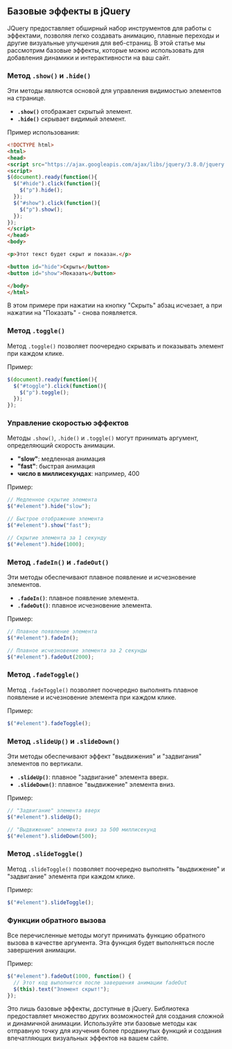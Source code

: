 ## Базовые эффекты в jQuery

JQuery предоставляет обширный набор инструментов для работы с эффектами, позволяя легко создавать анимацию, плавные переходы и другие визуальные улучшения для веб-страниц. В этой статье мы рассмотрим базовые эффекты, которые можно использовать для добавления динамики и интерактивности на ваш сайт.

### Метод `.show()` и `.hide()`

Эти методы являются основой для управления видимостью элементов на странице. 

* **`.show()`** отображает скрытый элемент.
* **`.hide()`** скрывает видимый элемент.

Пример использования:

```html
<!DOCTYPE html>
<html>
<head>
<script src="https://ajax.googleapis.com/ajax/libs/jquery/3.8.0/jquery.min.js"></script>
<script>
$(document).ready(function(){
  $("#hide").click(function(){
    $("p").hide();
  });
  $("#show").click(function(){
    $("p").show();
  });
});
</script>
</head>
<body>

<p>Этот текст будет скрыт и показан.</p>

<button id="hide">Скрыть</button>
<button id="show">Показать</button>

</body>
</html>
```

В этом примере при нажатии на кнопку "Скрыть" абзац исчезает, а при нажатии на "Показать" - снова появляется.

### Метод `.toggle()`

Метод `.toggle()` позволяет поочередно скрывать и показывать элемент при каждом клике. 

Пример:

```javascript
$(document).ready(function(){
  $("#toggle").click(function(){
    $("p").toggle();
  });
});
```

### Управление скоростью эффектов

Методы `.show()`, `.hide()` и `.toggle()` могут принимать аргумент, определяющий скорость анимации.

* **"slow"**: медленная анимация
* **"fast"**: быстрая анимация
* **число в миллисекундах**: например, 400

Пример:

```javascript
// Медленное скрытие элемента
$("#element").hide("slow"); 

// Быстрое отображение элемента
$("#element").show("fast");

// Скрытие элемента за 1 секунду
$("#element").hide(1000); 
```

### Метод `.fadeIn()` и `.fadeOut()`

Эти методы обеспечивают плавное появление и исчезновение элементов.

* **`.fadeIn()`**: плавное появление элемента.
* **`.fadeOut()`**: плавное исчезновение элемента.

Пример:

```javascript
// Плавное появление элемента
$("#element").fadeIn();

// Плавное исчезновение элемента за 2 секунды
$("#element").fadeOut(2000);
```

### Метод `.fadeToggle()`

Метод `.fadeToggle()` позволяет поочередно выполнять плавное появление и исчезновение элемента при каждом клике.

Пример:

```javascript
$("#element").fadeToggle(); 
```

### Метод `.slideUp()` и `.slideDown()`

Эти методы обеспечивают эффект "выдвижения" и "задвигания" элементов по вертикали.

* **`.slideUp()`**: плавное "задвигание" элемента вверх.
* **`.slideDown()`**: плавное "выдвижение" элемента вниз.

Пример:

```javascript
// "Задвигание" элемента вверх
$("#element").slideUp(); 

// "Выдвижение" элемента вниз за 500 миллисекунд
$("#element").slideDown(500);
```

### Метод `.slideToggle()`

Метод `.slideToggle()` позволяет поочередно выполнять "выдвижение" и "задвигание" элемента при каждом клике.

Пример:

```javascript
$("#element").slideToggle(); 
```

###  Функции обратного вызова

Все перечисленные методы могут принимать функцию обратного вызова в качестве аргумента. Эта функция будет выполняться после завершения анимации.

Пример:

```javascript
$("#element").fadeOut(1000, function() {
  // Этот код выполнится после завершения анимации fadeOut
  $(this).text("Элемент скрыт!");
});
```

Это лишь базовые эффекты, доступные в jQuery. Библиотека предоставляет множество других возможностей для создания сложной и динамичной анимации. Используйте эти базовые методы как отправную точку для изучения более продвинутых функций и создания впечатляющих визуальных эффектов на вашем сайте. 

